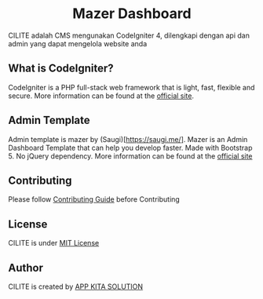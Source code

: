 <h1 align="center">Mazer Dashboard</h1>
CILITE adalah CMS mengunakan CodeIgniter 4, dilengkapi dengan api dan admin yang dapat mengelola website anda



## What is CodeIgniter?

CodeIgniter is a PHP full-stack web framework that is light, fast, flexible and secure.
More information can be found at the [official site](http://codeigniter.com).

## Admin Template
Admin template is mazer by (Saugi)[https://saugi.me/]. 
Mazer is an Admin Dashboard Template that can help you develop faster. Made with Bootstrap 5. No jQuery dependency.
More information can be found at the [official site](git@github.com:zuramai/mazer.git)

## Contributing
Please follow [Contributing Guide](https://github.com/gunantos/cilite/blob/main/CONTRIBUTING.md) before Contributing

## License
CILITE is under [MIT License](https://github.com/gunantos/cilite/blob/main/LICENSE.md)

## Author
CILITE is created by [APP KITA SOLUTION](https://app-kita.com)